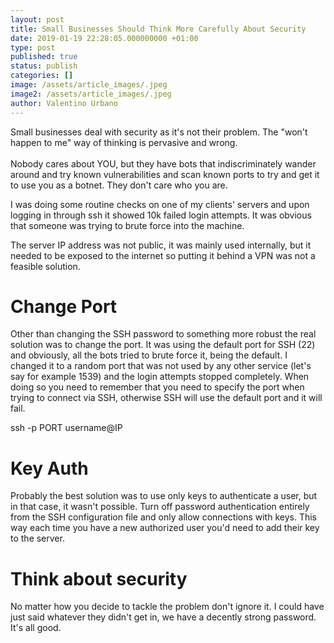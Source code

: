 ```yaml
---
layout: post
title: Small Businesses Should Think More Carefully About Security
date: 2019-01-19 22:28:05.000000000 +01:00
type: post
published: true
status: publish
categories: []
image: /assets/article_images/.jpeg
image2: /assets/article_images/.jpeg
author: Valentino Urbano
---
```


Small businesses deal with security as it's not their problem. The "won't happen to me" way of thinking is pervasive and wrong.<br><br>Nobody cares about YOU, but they have bots that indiscriminately wander around and try known vulnerabilities and scan known ports to try and get it to use you as a botnet. They don't care who you are.

I was doing some routine checks on one of my clients' servers and upon logging in through ssh it showed 10k failed login attempts. It was obvious that someone was trying to brute force into the machine.

The server IP address was not public, it was mainly used internally, but it needed to be exposed to the internet so putting it behind a VPN was not a feasible solution.

# Change Port

Other than changing the SSH password to something more robust the real solution was to change the port. It was using the default port for SSH (22) and obviously, all the bots tried to brute force it, being the default. I changed it to a random port that was not used by any other service (let's say for example 1539) and the login attempts stopped completely. When doing so you need to remember that you need to specify the port when trying to connect via SSH, otherwise SSH will use the default port and it will fail.

ssh -p PORT username@IP

# Key Auth

Probably the best solution was to use only keys to authenticate a user, but in that case, it wasn't possible. Turn off password authentication entirely from the SSH configuration file and only allow connections with keys. This way each time you have a new authorized user you'd need to add their key to the server.

# Think about security

No matter how you decide to tackle the problem don't ignore it. I could have just said whatever they didn't get in, we have a decently strong password. It's all good.
